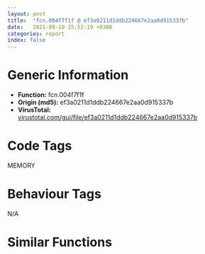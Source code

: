 ```yaml
---
layout: post
title:  "fcn.004f7f1f @ ef3a0211d1ddb224667e2aa0d915337b"
date:   2021-09-10 15:52:19 +0300
categories: report
index: false
---
```


# Generic Information
- **Function:** fcn.004f7f1f
- **Origin (md5):** ef3a0211d1ddb224667e2aa0d915337b
- **VirusTotal:** [virustotal.com/gui/file/ef3a0211d1ddb224667e2aa0d915337b][virustotal_ref]

# Code Tags
<span class="tag" id="MEMORY">MEMORY</span>


# Behaviour Tags
<span class="bhv-tag" id="na">N/A</span>

# Similar Functions
<script type="text/javascript" src="https://www.gstatic.com/charts/loader.js"></script>
<script type="text/javascript">

    google.charts.load('current', {'packages':['corechart']});
    google.charts.setOnLoadCallback(drawChart);

    function drawChart() {
    var data = new google.visualization.DataTable();
        data.addColumn('number', 'X');
        data.addColumn('number', 'Y');
        data.addColumn({type: 'string', role: 'tooltip', 'p': {'html': true}});
        data.addColumn({'type': 'string', 'role': 'style'});
        
        data.addRows([
    [-18.63956642150879, 238.1950225830078, '<b><a href="/report/fcn.004f7f1f@ef3a0211d1ddb224667e2aa0d915337b">fcn.004f7f1f</a><br>@ef3a0211d1ddb224667e2aa0d915337b</b><br>push 0x140<br>push 0<br>push dword[0x44fd8ac]<br>call dword[sym.imp.KERNEL32.dll_HeapAlloc]<br>test eax, eax<br>mov dword[0x44fd8a4], eax<br>jne 0x4f7f3c<br>ret <br>mov ecx, dword[esp+4]<br>and dword[0x44fd89c], 0<br>and dword[0x44fd8a0], 0<br>push 1<br>mov dword[0x44fd898], eax<br>mov dword[0x44fd8a8], ecx<br>mov dword[0x44fd890], 0x10<br>pop eax<br>ret <br><eoc> ', 'point { fill-color: #e0440e; }'],
[-54.930397033691406, -145.08721923828125, '<b><a href="/report/fcn.00595f8f@009ea4ad185ccb9becba67b3b2163e8b">fcn.00595f8f</a><br>@009ea4ad185ccb9becba67b3b2163e8b</b><br>push 0x140<br>push 0<br>push dword[0x4659b88]<br>call dword[sym.imp.KERNEL32.dll_HeapAlloc]<br>test eax, eax<br>mov dword[0x4659964], eax<br>jne 0x595fac<br>ret <br>mov ecx, dword[esp+4]<br>and dword[0x465995c], 0<br>and dword[0x4659960], 0<br>push 1<br>mov dword[0x4659958], eax<br>mov dword[0x4659968], ecx<br>mov dword[0x4659950], 0x10<br>pop eax<br>ret <br><eoc> ', 'null'],
[-112.08977508544922, -240.31930541992188, '<b><a href="/report/fcn.004aadb5@3e981d1767f44f5fe2446a49ffe52f4e">fcn.004aadb5</a><br>@3e981d1767f44f5fe2446a49ffe52f4e</b><br>push 0x140<br>push 0<br>push dword[0x52411c]<br>call dword[sym.imp.KERNEL32.dll_HeapAlloc]<br>test eax, eax<br>mov dword[0x524114], eax<br>jne 0x4aadd2<br>ret <br>mov ecx, dword[esp+4]<br>and dword[0x52410c], 0<br>and dword[0x524110], 0<br>push 1<br>mov dword[0x524108], eax<br>mov dword[0x524118], ecx<br>mov dword[0x524100], 0x10<br>pop eax<br>ret <br><eoc> ', 'null'],
[3.6993629932403564, -260.87548828125, '<b><a href="/report/fcn.004030ff@eac1782291736df208e1220cf8c38a7c">fcn.004030ff</a><br>@eac1782291736df208e1220cf8c38a7c</b><br>push 0x140<br>push 0<br>push dword[0x44ef168]<br>call dword[sym.imp.KERNEL32.dll_HeapAlloc]<br>test eax, eax<br>mov dword[0x44eef2c], eax<br>jne 0x40311c<br>ret <br>mov ecx, dword[esp+4]<br>and dword[0x44eef24], 0<br>and dword[0x44eef28], 0<br>push 1<br>mov dword[0x44eef20], eax<br>mov dword[0x44eef30], ecx<br>mov dword[0x44eef18], 0x10<br>pop eax<br>ret <br><eoc> ', 'null'],
[-185.1065216064453, -137.39219665527344, '<b><a href="/report/fcn.004ff7ef@557dcbbf2711fedc520328fbbc657056">fcn.004ff7ef</a><br>@557dcbbf2711fedc520328fbbc657056</b><br>push 0x140<br>push 0<br>push dword[0x456caac]<br>call dword[sym.imp.KERNEL32.dll_HeapAlloc]<br>test eax, eax<br>mov dword[0x456caa4], eax<br>jne 0x4ff80c<br>ret <br>mov ecx, dword[esp+4]<br>and dword[0x456ca9c], 0<br>and dword[0x456caa0], 0<br>push 1<br>mov dword[0x456ca98], eax<br>mov dword[0x456caa8], ecx<br>mov dword[0x456ca90], 0x10<br>pop eax<br>ret <br><eoc> ', 'null'],
[125.896240234375, -247.37525939941406, '<b><a href="/report/fcn.005ae27f@4e8d6f73c8261716f687f8d06429ef4d">fcn.005ae27f</a><br>@4e8d6f73c8261716f687f8d06429ef4d</b><br>push 0x140<br>push 0<br>push dword[0x45c65c8]<br>call dword[sym.imp.KERNEL32.dll_HeapAlloc]<br>test eax, eax<br>mov dword[0x45c638c], eax<br>jne 0x5ae29c<br>ret <br>mov ecx, dword[esp+4]<br>and dword[0x45c6384], 0<br>and dword[0x45c6388], 0<br>push 1<br>mov dword[0x45c6380], eax<br>mov dword[0x45c6390], ecx<br>mov dword[0x45c6378], 0x10<br>pop eax<br>ret <br><eoc> ', 'null'],
[-109.09163665771484, -55.445152282714844, '<b><a href="/report/fcn.00598dff@140d3779c34998b2115004c062b02ca8">fcn.00598dff</a><br>@140d3779c34998b2115004c062b02ca8</b><br>push 0x140<br>push 0<br>push dword[0x4602d08]<br>call dword[sym.imp.KERNEL32.dll_HeapAlloc]<br>test eax, eax<br>mov dword[0x4602ae4], eax<br>jne 0x598e1c<br>ret <br>mov ecx, dword[esp+4]<br>and dword[0x4602adc], 0<br>and dword[0x4602ae0], 0<br>push 1<br>mov dword[0x4602ad8], eax<br>mov dword[0x4602ae8], ecx<br>mov dword[0x4602ad0], 0x10<br>pop eax<br>ret <br><eoc> ', 'null'],
[-250.42901611328125, -262.28521728515625, '<b><a href="/report/fcn.0069eb4f@0fb0e1c162f9df68f5d89a2b2a71a217">fcn.0069eb4f</a><br>@0fb0e1c162f9df68f5d89a2b2a71a217</b><br>push 0x140<br>push 0<br>push dword[0x471c9cc]<br>call dword[sym.imp.KERNEL32.dll_HeapAlloc]<br>test eax, eax<br>mov dword[0x471c9c4], eax<br>jne 0x69eb6c<br>ret <br>mov ecx, dword[esp+4]<br>and dword[0x471c9bc], 0<br>and dword[0x471c9c0], 0<br>push 1<br>mov dword[0x471c9b8], eax<br>mov dword[0x471c9c8], ecx<br>mov dword[0x471c9b0], 0x10<br>pop eax<br>ret <br><eoc> ', 'null'],
[178.87391662597656, 131.4541015625, '<b><a href="/report/fcn.004f7f1f@a9a3c47f5c08fef0f0f69b66c17916ac">fcn.004f7f1f</a><br>@a9a3c47f5c08fef0f0f69b66c17916ac</b><br>push 0x140<br>push 0<br>push dword[0x44fd8ac]<br>call dword[sym.imp.KERNEL32.dll_HeapAlloc]<br>test eax, eax<br>mov dword[0x44fd8a4], eax<br>jne 0x4f7f3c<br>ret <br>mov ecx, dword[esp+4]<br>and dword[0x44fd89c], 0<br>and dword[0x44fd8a0], 0<br>push 1<br>mov dword[0x44fd898], eax<br>mov dword[0x44fd8a8], ecx<br>mov dword[0x44fd890], 0x10<br>pop eax<br>ret <br><eoc> ', 'null'],
[219.29005432128906, 257.3932189941406, '<b><a href="/report/fcn.0040546b@d4e56c7d970c209a3a2b3c4b4cc5e586">fcn.0040546b</a><br>@d4e56c7d970c209a3a2b3c4b4cc5e586</b><br>push 0x140<br>push 0<br>push dword[0x935a60]<br>call dword[sym.imp.KERNEL32.dll_HeapAlloc]<br>test eax, eax<br>mov dword[0x935a58], eax<br>jne 0x405488<br>ret <br>mov ecx, dword[esp+4]<br>and dword[0x935a50], 0<br>and dword[0x935a54], 0<br>push 1<br>mov dword[0x935a4c], eax<br>mov dword[0x935a5c], ecx<br>mov dword[0x935a44], 0x10<br>pop eax<br>ret <br><eoc> ', 'null'],
[-49.43548583984375, 131.4421844482422, '<b><a href="/report/fcn.0063d51f@75a81a00c053b64d459385e4a0825aec">fcn.0063d51f</a><br>@75a81a00c053b64d459385e4a0825aec</b><br>push 0x140<br>push 0<br>push dword[0x46ede88]<br>call dword[sym.imp.KERNEL32.dll_HeapAlloc]<br>test eax, eax<br>mov dword[0x46edc64], eax<br>jne 0x63d53c<br>ret <br>mov ecx, dword[esp+4]<br>and dword[0x46edc5c], 0<br>and dword[0x46edc60], 0<br>push 1<br>mov dword[0x46edc58], eax<br>mov dword[0x46edc68], ecx<br>mov dword[0x46edc50], 0x10<br>pop eax<br>ret <br><eoc> ', 'null'],
[-4.181857585906982, 40.38874816894531, '<b><a href="/report/fcn.004030ff@8912a6bd1add3d8b86feb51a00252709">fcn.004030ff</a><br>@8912a6bd1add3d8b86feb51a00252709</b><br>push 0x140<br>push 0<br>push dword[0x448fca8]<br>call dword[sym.imp.KERNEL32.dll_HeapAlloc]<br>test eax, eax<br>mov dword[0x448fa84], eax<br>jne 0x40311c<br>ret <br>mov ecx, dword[esp+4]<br>and dword[0x448fa7c], 0<br>and dword[0x448fa80], 0<br>push 1<br>mov dword[0x448fa78], eax<br>mov dword[0x448fa88], ecx<br>mov dword[0x448fa70], 0x10<br>pop eax<br>ret <br><eoc> ', 'null'],
[-112.9364242553711, 44.10955047607422, '<b><a href="/report/fcn.0051fdef@da37d90419c1292c0f16cbfd1f66402d">fcn.0051fdef</a><br>@da37d90419c1292c0f16cbfd1f66402d</b><br>push 0x140<br>push 0<br>push dword[0x456fbcc]<br>call dword[sym.imp.KERNEL32.dll_HeapAlloc]<br>test eax, eax<br>mov dword[0x456fbc4], eax<br>jne 0x51fe0c<br>ret <br>mov ecx, dword[esp+4]<br>and dword[0x456fbbc], 0<br>and dword[0x456fbc0], 0<br>push 1<br>mov dword[0x456fbb8], eax<br>mov dword[0x456fbc8], ecx<br>mov dword[0x456fbb0], 0x10<br>pop eax<br>ret <br><eoc> ', 'null'],
[51.40062713623047, -151.24884033203125, '<b><a href="/report/fcn.0040314f@faca7110288761a0f664158c1f6c3986">fcn.0040314f</a><br>@faca7110288761a0f664158c1f6c3986</b><br>push 0x140<br>push 0<br>push dword[0xc0fa08]<br>call dword[sym.imp.KERNEL32.dll_HeapAlloc]<br>test eax, eax<br>mov dword[0xc0f7e4], eax<br>jne 0x40316c<br>ret <br>mov ecx, dword[esp+4]<br>and dword[0xc0f7dc], 0<br>and dword[0xc0f7e0], 0<br>push 1<br>mov dword[0xc0f7d8], eax<br>mov dword[0xc0f7e8], ecx<br>mov dword[0xc0f7d0], 0x10<br>pop eax<br>ret <br><eoc> ', 'null'],
[99.01707458496094, -53.508819580078125, '<b><a href="/report/fcn.00402caf@1c48774da6a3dd4bf3ea41716a332c61">fcn.00402caf</a><br>@1c48774da6a3dd4bf3ea41716a332c61</b><br>push 0x140<br>push 0<br>push dword[0xb0880c]<br>call dword[sym.imp.KERNEL32.dll_HeapAlloc]<br>test eax, eax<br>mov dword[0xb08804], eax<br>jne 0x402ccc<br>ret <br>mov ecx, dword[esp+4]<br>and dword[0xb087fc], 0<br>and dword[0xb08800], 0<br>push 1<br>mov dword[0xb087f8], eax<br>mov dword[0xb08808], ecx<br>mov dword[0xb087f0], 0x10<br>pop eax<br>ret <br><eoc> ', 'null'],
[170.65826416015625, -140.21546936035156, '<b><a href="/report/fcn.00623dcf@7614e1bbe9b9fd3db78e405e68b1fab4">fcn.00623dcf</a><br>@7614e1bbe9b9fd3db78e405e68b1fab4</b><br>push 0x140<br>push 0<br>push dword[0x468c60c]<br>call dword[sym.imp.KERNEL32.dll_HeapAlloc]<br>test eax, eax<br>mov dword[0x468c604], eax<br>jne 0x623dec<br>ret <br>mov ecx, dword[esp+4]<br>and dword[0x468c5fc], 0<br>and dword[0x468c600], 0<br>push 1<br>mov dword[0x468c5f8], eax<br>mov dword[0x468c608], ecx<br>mov dword[0x468c5f0], 0x10<br>pop eax<br>ret <br><eoc> ', 'null'],
[-145.98263549804688, 186.4737091064453, '<b><a href="/report/fcn.004030ff@ea9c1e2eeb951a8e6185c6674c228f98">fcn.004030ff</a><br>@ea9c1e2eeb951a8e6185c6674c228f98</b><br>push 0x140<br>push 0<br>push dword[0x44409c8]<br>call dword[sym.imp.KERNEL32.dll_HeapAlloc]<br>test eax, eax<br>mov dword[0x444079c], eax<br>jne 0x40311c<br>ret <br>mov ecx, dword[esp+4]<br>and dword[0x4440794], 0<br>and dword[0x4440798], 0<br>push 1<br>mov dword[0x4440790], eax<br>mov dword[0x44407a0], ecx<br>mov dword[0x4440788], 0x10<br>pop eax<br>ret <br><eoc> ', 'null'],
[63.548736572265625, 153.17221069335938, '<b><a href="/report/fcn.004030ff@48bb9a03c360009e9463dfd5be4e0ca0">fcn.004030ff</a><br>@48bb9a03c360009e9463dfd5be4e0ca0</b><br>push 0x140<br>push 0<br>push dword[0x44b3b48]<br>call dword[sym.imp.KERNEL32.dll_HeapAlloc]<br>test eax, eax<br>mov dword[0x44b3924], eax<br>jne 0x40311c<br>ret <br>mov ecx, dword[esp+4]<br>and dword[0x44b391c], 0<br>and dword[0x44b3920], 0<br>push 1<br>mov dword[0x44b3918], eax<br>mov dword[0x44b3928], ecx<br>mov dword[0x44b3910], 0x10<br>pop eax<br>ret <br><eoc> ', 'null'],
[96.5310287475586, 47.89855194091797, '<b><a href="/report/fcn.005d378f@36725a4ae161c6e8a09f5f34ebd6f2e0">fcn.005d378f</a><br>@36725a4ae161c6e8a09f5f34ebd6f2e0</b><br>push 0x140<br>push 0<br>push dword[0x45eea4c]<br>call dword[sym.imp.KERNEL32.dll_HeapAlloc]<br>test eax, eax<br>mov dword[0x45eea44], eax<br>jne 0x5d37ac<br>ret <br>mov ecx, dword[esp+4]<br>and dword[0x45eea3c], 0<br>and dword[0x45eea40], 0<br>push 1<br>mov dword[0x45eea38], eax<br>mov dword[0x45eea48], ecx<br>mov dword[0x45eea30], 0x10<br>pop eax<br>ret <br><eoc> ', 'null'],
[-226.80810546875, -27.209177017211914, '<b><a href="/report/fcn.004030ff@96146d48f33d2b81d37cf455f4bd8c4b">fcn.004030ff</a><br>@96146d48f33d2b81d37cf455f4bd8c4b</b><br>push 0x140<br>push 0<br>push dword[0xb854e8]<br>call dword[sym.imp.KERNEL32.dll_HeapAlloc]<br>test eax, eax<br>mov dword[0xb852b4], eax<br>jne 0x40311c<br>ret <br>mov ecx, dword[esp+4]<br>and dword[0xb852ac], 0<br>and dword[0xb852b0], 0<br>push 1<br>mov dword[0xb852a8], eax<br>mov dword[0xb852b8], ecx<br>mov dword[0xb852a0], 0x10<br>pop eax<br>ret <br><eoc> ', 'null'],
[208.2151336669922, -9.9679536819458, '<b><a href="/report/fcn.0065b30f@bcba729302fe28f65deb2b102a06324a">fcn.0065b30f</a><br>@bcba729302fe28f65deb2b102a06324a</b><br>push 0x140<br>push 0<br>push dword[0x4661fac]<br>call dword[sym.imp.KERNEL32.dll_HeapAlloc]<br>test eax, eax<br>mov dword[0x4661fa4], eax<br>jne 0x65b32c<br>ret <br>mov ecx, dword[esp+4]<br>and dword[0x4661f9c], 0<br>and dword[0x4661fa0], 0<br>push 1<br>mov dword[0x4661f98], eax<br>mov dword[0x4661fa8], ecx<br>mov dword[0x4661f90], 0x10<br>pop eax<br>ret <br><eoc> ', 'null'],
[60.68863296508789, 379.6860656738281, '<b><a href="/report/fcn.00406ff8@a2475448bf4050c1583e1970984a4d00">fcn.00406ff8</a><br>@a2475448bf4050c1583e1970984a4d00</b><br>push 0x140<br>push 0<br>push dword[0x419a7c]<br>call dword[sym.imp.KERNEL32.dll_HeapAlloc]<br>test eax, eax<br>mov dword[0x419a78], eax<br>jne 0x407015<br>ret <br>and dword[0x419a70], 0<br>and dword[0x419a74], 0<br>push 1<br>mov dword[0x419a6c], eax<br>mov dword[0x419a64], 0x10<br>pop eax<br>ret <br><eoc> ', 'null'],
[-2.7895712852478027, -54.496360778808594, '<b><a href="/report/fcn.004030ff@03566ca6c146fb1f8bfbce50f19cbb41">fcn.004030ff</a><br>@03566ca6c146fb1f8bfbce50f19cbb41</b><br>push 0x140<br>push 0<br>push dword[0xb3a7a8]<br>call dword[sym.imp.KERNEL32.dll_HeapAlloc]<br>test eax, eax<br>mov dword[0xb3a56c], eax<br>jne 0x40311c<br>ret <br>mov ecx, dword[esp+4]<br>and dword[0xb3a564], 0<br>and dword[0xb3a568], 0<br>push 1<br>mov dword[0xb3a560], eax<br>mov dword[0xb3a570], ecx<br>mov dword[0xb3a558], 0x10<br>pop eax<br>ret <br><eoc> ', 'null'],
[-217.6736602783203, 89.73143768310547, '<b><a href="/report/fcn.004030ff@8a08237568bc7b1a4e9813b2af535d73">fcn.004030ff</a><br>@8a08237568bc7b1a4e9813b2af535d73</b><br>push 0x140<br>push 0<br>push dword[0xc12a28]<br>call dword[sym.imp.KERNEL32.dll_HeapAlloc]<br>test eax, eax<br>mov dword[0xc12804], eax<br>jne 0x40311c<br>ret <br>mov ecx, dword[esp+4]<br>and dword[0xc127fc], 0<br>and dword[0xc12800], 0<br>push 1<br>mov dword[0xc127f8], eax<br>mov dword[0xc12808], ecx<br>mov dword[0xc127f0], 0x10<br>pop eax<br>ret <br><eoc> ', 'null'],
[282.2394714355469, 49.070220947265625, '<b><a href="/report/fcn.004030ff@cbc200f66cbffbddf5df52f7c0da283a">fcn.004030ff</a><br>@cbc200f66cbffbddf5df52f7c0da283a</b><br>push 0x140<br>push 0<br>push dword[0x445ac28]<br>call dword[sym.imp.KERNEL32.dll_HeapAlloc]<br>test eax, eax<br>mov dword[0x445a9f4], eax<br>jne 0x40311c<br>ret <br>mov ecx, dword[esp+4]<br>and dword[0x445a9ec], 0<br>and dword[0x445a9f0], 0<br>push 1<br>mov dword[0x445a9e8], eax<br>mov dword[0x445a9f8], ecx<br>mov dword[0x445a9e0], 0x10<br>pop eax<br>ret <br><eoc> ', 'null'],
[278.7536315917969, -79.08340454101562, '<b><a href="/report/fcn.005d378f@4179b381a87b74dcd140154f9010ef86">fcn.005d378f</a><br>@4179b381a87b74dcd140154f9010ef86</b><br>push 0x140<br>push 0<br>push dword[0x45eea4c]<br>call dword[sym.imp.KERNEL32.dll_HeapAlloc]<br>test eax, eax<br>mov dword[0x45eea44], eax<br>jne 0x5d37ac<br>ret <br>mov ecx, dword[esp+4]<br>and dword[0x45eea3c], 0<br>and dword[0x45eea40], 0<br>push 1<br>mov dword[0x45eea38], eax<br>mov dword[0x45eea48], ecx<br>mov dword[0x45eea30], 0x10<br>pop eax<br>ret <br><eoc> ', 'null'],
[350.4066467285156, -19.673336029052734, '<b><a href="/report/fcn.004030ff@7dd153bad1771b9e8d5266a341ebf949">fcn.004030ff</a><br>@7dd153bad1771b9e8d5266a341ebf949</b><br>push 0x140<br>push 0<br>push dword[0x44d2728]<br>call dword[sym.imp.KERNEL32.dll_HeapAlloc]<br>test eax, eax<br>mov dword[0x44d24fc], eax<br>jne 0x40311c<br>ret <br>mov ecx, dword[esp+4]<br>and dword[0x44d24f4], 0<br>and dword[0x44d24f8], 0<br>push 1<br>mov dword[0x44d24f0], eax<br>mov dword[0x44d2500], ecx<br>mov dword[0x44d24e8], 0x10<br>pop eax<br>ret <br><eoc> ', 'null'],

        ]);

    var options = {
        title: 'Similarity Plot',
        legend: 'none',
        colors: ['#dedbd9', '#e6693e', '#ec8f6e', '#f3b49f', '#f6c7b6'],
        tooltip: {isHtml: true, trigger: 'both'},
        explorer: {
        actions: ["dragToZoom", "rightClickToReset"],
        },
        chartArea: {
        width: '80%',
        height: '80%'
        },
        width: '100%',
        height: '100%'
    };

    var chart = new google.visualization.ScatterChart(document.getElementById('chart_div'));

    chart.draw(data, options);
    }
    
</script>


<div id="chart_div" style="width: 100%px; height: 100%;"></div>

# Disassembled Code
{% highlight nasm %}

push 0x140
push 0
push dword[0x44fd8ac]
call dword[sym.imp.KERNEL32.dll_HeapAlloc]
test eax, eax
mov dword[0x44fd8a4], eax
jne 0x4f7f3c
ret
mov ecx, dword[esp+4]
and dword[0x44fd89c], 0
and dword[0x44fd8a0], 0
push 1
mov dword[0x44fd898], eax
mov dword[0x44fd8a8], ecx
mov dword[0x44fd890], 0x10
pop eax
ret

{% endhighlight %}

[virustotal_ref]: https://www.virustotal.com/gui/file/ef3a0211d1ddb224667e2aa0d915337b